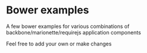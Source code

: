Bower examples
==============

A few bower examples for various combinations of backbone/marionette/requirejs application components

Feel free to add your own or make changes